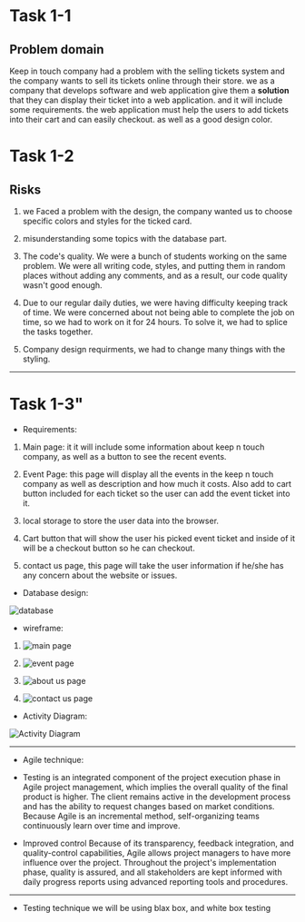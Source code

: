 # Task 1-1

## Problem domain

Keep in touch company had a problem with the selling tickets system and the company wants to sell its tickets online through their store. we as a company that develops software and web application give them a **solution** that they can display their ticket into a web application. and it will include some requirements. the web application must help the users to add tickets into their cart and can easily checkout. as well as a good design color.

# Task 1-2

## Risks

1. we Faced a problem with the design, the company wanted us to choose specific colors and styles for the ticked card.

2. misunderstanding some topics with the database part.

3. The code's quality. We were a bunch of students working on the same problem. We were all writing code, styles, and putting them in random places without adding any comments, and as a result, our code quality wasn't good enough.

4. Due to our regular daily duties, we were having difficulty keeping track of time. We were concerned about not being able to complete the job on time, so we had to work on it for 24 hours. To solve it, we had to splice the tasks together.

5. Company design requirments, we had to change many things with the styling.
-----------------------

# Task 1-3"

- Requirements:

1. Main page: it it will include some information about keep n touch company, as well as a button to see the recent events. 

2. Event Page: this page will display all the events in the keep n touch company as well as description and how much it costs. Also add to cart button included for each ticket so the user can add the event ticket into it.

3. local storage to store the user data into the browser.

4. Cart button that will show the user his picked event ticket and inside of it will be a checkout button so he can checkout.

5. contact us page, this page will take the user information if he/she has any concern about the website or issues.


- Database design:

![database](design/database.png)

- wireframe:

1. ![main page](design/main.png)

2. ![event page](design/event.png)

3. ![about us page](design/about.png)

4. ![contact us page](design/contact.png)


- Activity Diagram:

 ![Activity Diagram](design/acDia.png)




----------------

 - Agile technique:

 * Testing is an integrated component of the project execution phase in Agile project management, which implies the overall quality of the final product is higher. The client remains active in the development process and has the ability to request changes based on market conditions. Because Agile is an incremental method, self-organizing teams continuously learn over time and improve.

 * Improved control
Because of its transparency, feedback integration, and quality-control capabilities, Agile allows project managers to have more influence over the project. Throughout the project's implementation phase, quality is assured, and all stakeholders are kept informed with daily progress reports using advanced reporting tools and procedures.

-------------------

- Testing technique
we will be using blax box, and white box testing

